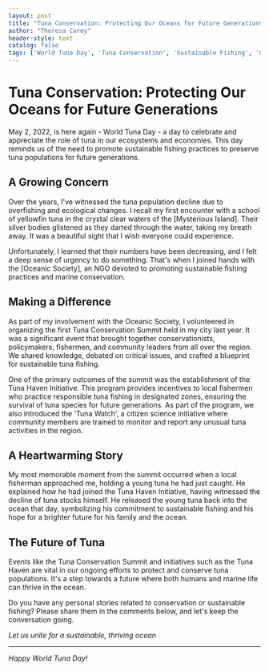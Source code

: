 ```yaml
---
layout: post
title: "Tuna Conservation: Protecting Our Oceans for Future Generations"
author: "Theresa Carey"
header-style: text
catalog: false
tags: ['World Tuna Day', 'Tuna Conservation', 'Sustainable Fishing', 'Ocean Ecosystem', 'Citizen Science', 'Marine Conservation']
---
```


# Tuna Conservation: Protecting Our Oceans for Future Generations  

May 2, 2022, is here again - World Tuna Day - a day to celebrate and appreciate the role of tuna in our ecosystems and economies. This day reminds us of the need to promote sustainable fishing practices to preserve tuna populations for future generations.  

## A Growing Concern  

Over the years, I've witnessed the tuna population decline due to overfishing and ecological changes. I recall my first encounter with a school of yellowfin tuna in the crystal clear waters of the [Mysterious Island]. Their silver bodies glistened as they darted through the water, taking my breath away. It was a beautiful sight that I wish everyone could experience.  

Unfortunately, I learned that their numbers have been decreasing, and I felt a deep sense of urgency to do something. That's when I joined hands with the [Oceanic Society], an NGO devoted to promoting sustainable fishing practices and marine conservation.  

## Making a Difference  

As part of my involvement with the Oceanic Society, I volunteered in organizing the first Tuna Conservation Summit held in my city last year. It was a significant event that brought together conservationists, policymakers, fishermen, and community leaders from all over the region. We shared knowledge, debated on critical issues, and crafted a blueprint for sustainable tuna fishing.  

One of the primary outcomes of the summit was the establishment of the Tuna Haven Initiative. This program provides incentives to local fishermen who practice responsible tuna fishing in designated zones, ensuring the survival of tuna species for future generations. As part of the program, we also introduced the 'Tuna Watch', a citizen science initiative where community members are trained to monitor and report any unusual tuna activities in the region.  

## A Heartwarming Story  

My most memorable moment from the summit occurred when a local fisherman approached me, holding a young tuna he had just caught. He explained how he had joined the Tuna Haven Initiative, having witnessed the decline of tuna stocks himself. He released the young tuna back into the ocean that day, symbolizing his commitment to sustainable fishing and his hope for a brighter future for his family and the ocean.  

## The Future of Tuna  

Events like the Tuna Conservation Summit and initiatives such as the Tuna Haven are vital in our ongoing efforts to protect and conserve tuna populations. It's a step towards a future where both humans and marine life can thrive in the ocean.  

Do you have any personal stories related to conservation or sustainable fishing? Please share them in the comments below, and let's keep the conversation going.  

*Let us unite for a sustainable, thriving ocean*  

---  

*Happy World Tuna Day!*  